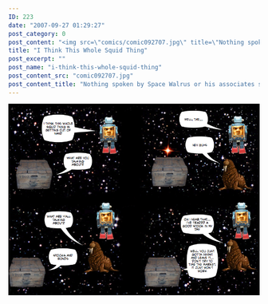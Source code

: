 ```yaml
---
ID: 223
date: "2007-09-27 01:29:27"
post_category: 0
post_content: "<img src=\"comics/comic092707.jpg\" title=\"Nothing spoken by Space Walrus or his associates should be considered personalized investment advice.\" />"
title: "I Think This Whole Squid Thing"
post_excerpt: ""
post_name: "i-think-this-whole-squid-thing"
post_content_src: "comic092707.jpg"
post_content_title: "Nothing spoken by Space Walrus or his associates should be considered personalized investment advice."
---
```



[![Nothing spoken by Space Walrus or his associates should be considered personalized investment advice.](/comics-hi-res/comic092707.jpg)](/comics-hi-res/comic092707.jpg "Nothing spoken by Space Walrus or his associates should be considered personalized investment advice.")
